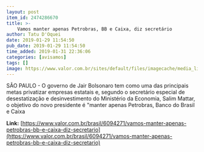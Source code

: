 ```yaml
---
layout: post
item_id: 2474286670
title: >-
    Vamos manter apenas Petrobras, BB e Caixa, diz secretário
author: Tatu D'Oquei
date: 2019-01-29 11:54:50
pub_date: 2019-01-29 11:54:50
time_added: 2019-01-31 22:36:06
categories: [avisamos]
tags: []
image: https://www.valor.com.br/sites/default/files/imagecache/media_library_big_horizontal/fotoweb/bbagbr.jpg
---
```


SÃO PAULO - O governo de Jair Bolsonaro tem como uma das principais metas privatizar empresas estatais e, segundo o secretário especial de desestatização e desinvestimento do Ministério da Economia, Salim Mattar, o objetivo do novo presidente é "manter apenas Petrobras, Banco do Brasil e Caixa

**Link:** [https://www.valor.com.br/brasil/6094271/vamos-manter-apenas-petrobras-bb-e-caixa-diz-secretario](https://www.valor.com.br/brasil/6094271/vamos-manter-apenas-petrobras-bb-e-caixa-diz-secretario)

